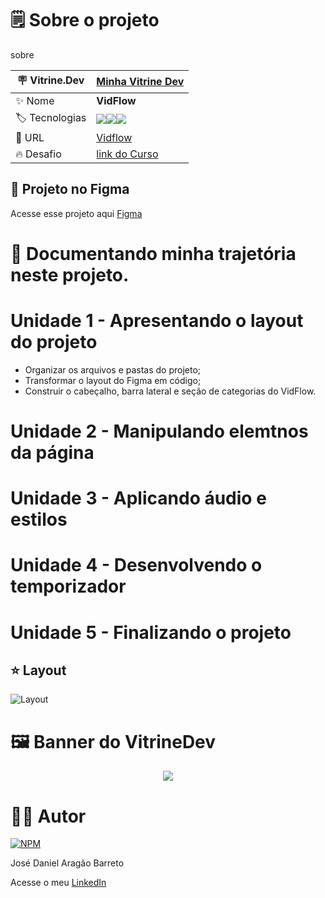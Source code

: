 # 🗒️ Sobre o projeto

sobre

| :placard: Vitrine.Dev |  [Minha Vitrine Dev](https://cursos.alura.com.br/vitrinedev/danielbarreto)    |
| -------------  | --- |
| :sparkles: Nome        | **VidFlow**
| :label: Tecnologias | <img src="https://img.shields.io/badge/HTML5-E34F26?style=for-the-badge&logo=html5&logoColor=white"><img src="https://img.shields.io/badge/CSS3-1572B6?style=for-the-badge&logo=css3&logoColor=white"><img src="https://img.shields.io/badge/JavaScript-F7DF1E?style=for-the-badge&logo=javascript&logoColor=black">
| :rocket: URL         | [Vidflow]()
| :fire: Desafio     |  [link do Curso](https://cursos.alura.com.br/course/javascript-consumindo-tratando-dados-uma-api)


## 🎨 Projeto no Figma
Acesse esse projeto aqui [Figma](https://www.figma.com/design/a0crwitCtGmNIQW0RVIs5H/VidFlow-%7C-Curso-Js---Consumindo-dados-de-uma-API?node-id=0-1)

# 🤯 Documentando minha trajetória neste projeto.

# Unidade 1 - Apresentando o layout do projeto

- Organizar os arquivos e pastas do projeto;
- Transformar o layout do Figma em código;
- Construir o cabeçalho, barra lateral e seção de categorias do VidFlow.

# Unidade 2 - Manipulando elemtnos da página


# Unidade 3 - Aplicando áudio e estilos


# Unidade 4 - Desenvolvendo o temporizador


# Unidade 5 - Finalizando o projeto



## ⭐ Layout
![Layout]()


# 🖼️ Banner do VitrineDev
<div align="center">
<img src="#vitrinedev">
</div>

# 🙋‍♂️ Autor

[![NPM](https://img.shields.io/npm/l/react)](https://github.com/DanielBarret0/codeChella/blob/main/LICENSE.md)

José Daniel Aragão Barreto

Acesse o meu [LinkedIn](https://www.linkedin.com/in/daniel-barreto-1b763216a/)
